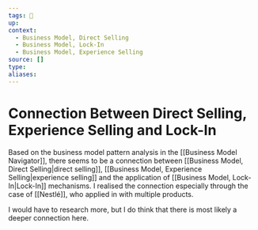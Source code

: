 ```yaml
---
tags: 🌱 
up:
context:
  - Business Model, Direct Selling
  - Business Model, Lock-In
  - Business Model, Experience Selling
source: []
type:
aliases:
---
```


# Connection Between Direct Selling, Experience Selling and Lock-In

Based on the business model pattern analysis in the [[Business Model Navigator]], there seems to be a connection between [[Business Model, Direct Selling|direct selling]], [[Business Model, Experience Selling|experience selling]] and the application of [[Business Model, Lock-In|Lock-In]] mechanisms. I realised the connection especially through the case of [[Nestlé]], who applied in with multiple products.

I would have to research more, but I do think that there is most likely a deeper connection here.
